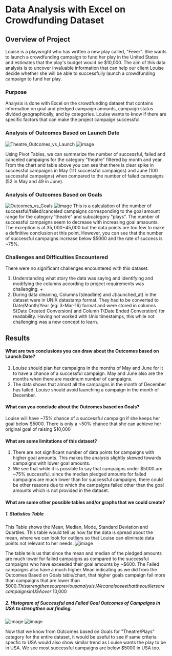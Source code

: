 # Data Analysis with Excel on Crowdfunding Dataset
## Overview of Project
Louise is a playwright who has written a new play called, "Fever". She wants to launch a crowdfunding campaign to fund her play in the United States and estimates that the play's budget would be $10,000. The aim of this data analysis is to uncover invaluable information that can help our client Louise decide whether she will be able to successfully launch a crowdfunding campaign to fund her play.
### Purpose
Analysis is done with Excel on the crowdfunding dataset that contains information on goal and pledged campaign amounts, campaign status divided geographically, and by categories. Louise wants to know if there are specific factors that can make the project campaign successful. 

### Analysis of Outcomes Based on Launch Date

![Theatre_Outcomes_vs_Launch](https://user-images.githubusercontent.com/75961057/138757504-5047b119-89c2-449a-be61-e027000c56c0.png)
![image](https://user-images.githubusercontent.com/75961057/138769008-aa8cd609-e681-4724-a239-f12d3d47f7aa.png)

Using Pivot Tables, we can summarize the number of successful, failed and canceled campaigns for the category "theatre" filtered by month and year. From the chart and table above you can see that there is clear spike in successful campaigns in May (111 successful campaigns) and June (100 successful campaigns) when compared to the number of failed campaigns (52 in May and 49 in June). 

### Analysis of Outcomes Based on Goals

![Outcomes_vs_Goals](https://user-images.githubusercontent.com/75961057/138758021-e3ad0e8a-2573-481e-93b0-dd13519650ce.png)
![image](https://user-images.githubusercontent.com/75961057/138770227-0ec451b1-e499-4fab-89d8-be963e8e0e67.png)
This is a calculation of the number of successful/failed/canceled campaigns corresponding to the goal amount range for the category 'theatre" and subcategory "plays". The number of successful campaigns seem to decrease with increasing goal amaounts. The exception is at $35,000-$45,000 but the data points are too few to make a definitive conclusion at this point. However, you can see that the number of successful campaigns increase below $5000 and the rate of success is ~75%. 

### Challenges and Difficulties Encountered
There were no significant challenges encountered with this dataset. 
1. Understanding what story the data was saying and identifying and modifying the columns according to project requirements was challenging. +
2. During data cleaning, Columns I(deadline) and J(launched_at) in the dataset were in UNIX datastamp format. They had to be converted to Date/Month/Year (eg: 3-Mar-16) format and were stored in columns S(Date Created Conversion) and Column T(Date Ended Converstion) for readability. Having not worked with Unix timestamps, this while not challenging was a new concept to learn.

## Results

#### What are two conclusions you can draw about the Outcomes based on Launch Date?
1. Louise should plan her campaigns in the months of May and June for it to have a chance of a successful campaign. May and June also are the months when there are maximum number of campaigns. 
2. The data shows that almost all the campaigns in the month of December has failed. Louise should avoid launching a campaign in the month of December. 

#### What can you conclude about the Outcomes based on Goals?
Louise will have ~75% chance of a successful campaign if she keeps her goal below $5000. There is only a ~50% chance that she can achieve her original goal of raising $10,000

#### What are some limitations of this dataset?
1. There are not significant number of data points for campaigns with higher goal amounts. This makes the analysis slightly skewed towards campaigns with lower goal amounts. 
2. We see that while it is possible to say that campaigns under $5000 are ~75% successful, since the median pledged amounts for failed campaigns are much lower than for successful campaigns, there could be other reasons due to which the campaigns failed other than the goal amounts which is not provided in the dataset. 

#### What are some other possible tables and/or graphs that we could create?
##### 1. Statistics Table 
This Table shows the Mean, Median, Mode, Standard Deviation and Quartiles. This table would tell us how far the data is spread about the mean, where we can look for outliers so that Louise can eliminate data points not relevant to her needs. 
![image](https://user-images.githubusercontent.com/75961057/138793226-64b7fcbf-f1f0-4abe-83ee-1dead6b9f5ed.png)

The table tells us that since the mean and median of the pledged amounts are much lower for failed campaigns as compared to the successful campaigns who have exceeded their goal amounts by ~$600. The Failed campaigns also have a much higher Mean indicating as we did from the Outcomes Based on Goals table/chart, that higher goals campaign fail more than campaigns that are lower than $5000. This strengthens our previous analysis. We can also see that the outliers are campaigns in USA over ~$10,000 
 
##### 2. Histogram of Successful and Failed Goal Outcomes of Campaigns in USA to strengthen our finding. 
 ![image](https://user-images.githubusercontent.com/75961057/138794104-0b5cd532-ec86-4604-a1c4-6c2d961bba6e.png)
  ![image](https://user-images.githubusercontent.com/75961057/138797625-46f948be-8611-42c4-aacd-740369834e76.png)
  
 Now that we know from Outcomes based on Goals for "Theatre/Plays" category for the entire dataset, it would be useful to see if same criteria specfic to USA would also show similar trend as Louise wants the play to be in USA. We see most successful campaigns are below $5000 in USA too. 
